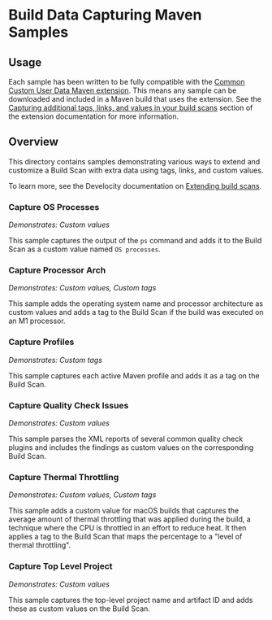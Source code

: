 # Build Data Capturing Maven Samples

## Usage

Each sample has been written to be fully compatible with
the [Common Custom User Data Maven extension](https://github.com/gradle/common-custom-user-data-maven-extension). This
means any sample can be downloaded and included in a Maven build that uses the extension. See
the [Capturing additional tags, links, and values in your build scans](https://github.com/gradle/common-custom-user-data-maven-extension#capturing-additional-tags-links-and-values-in-your-build-scans)
section of the extension documentation for more information.

## Overview

This directory contains samples demonstrating various ways to extend and customize a Build Scan with extra data using 
tags, links, and custom values.

To learn more, see the Develocity documentation
on [Extending build scans](https://docs.gradle.com/develocity/maven-extension/current/#extending_build_scans).

### Capture OS Processes

_Demonstrates: Custom values_

This sample captures the output of the `ps` command and adds it to the Build Scan as a custom value named
`OS processes`.

### Capture Processor Arch

_Demonstrates: Custom values, Custom tags_

This sample adds the operating system name and processor architecture as custom values and adds a tag to the Build Scan
if the build was executed on an M1 processor.

### Capture Profiles

_Demonstrates: Custom tags_

This sample captures each active Maven profile and adds it as a tag on the Build Scan. 

### Capture Quality Check Issues

_Demonstrates: Custom values_

This sample parses the XML reports of several common quality check plugins and includes the findings as custom values on
the corresponding Build Scan.

### Capture Thermal Throttling

_Demonstrates: Custom values, Custom tags_

This sample adds a custom value for macOS builds that captures the average amount of thermal throttling that was 
applied during the build, a technique where the CPU is throttled in an effort to reduce heat. It then applies a tag to 
the Build Scan that maps the percentage to a "level of thermal throttling".

### Capture Top Level Project

_Demonstrates: Custom values_

This sample captures the top-level project name and artifact ID and adds these as custom values on the Build Scan.
